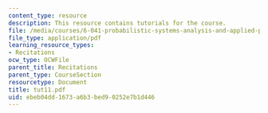 ```yaml
---
content_type: resource
description: This resource contains tutorials for the course.
file: /media/courses/6-041-probabilistic-systems-analysis-and-applied-probability-spring-2006/ebeb04dd1673a6b3bed90252e7b1d446_tut11.pdf
file_type: application/pdf
learning_resource_types:
- Recitations
ocw_type: OCWFile
parent_title: Recitations
parent_type: CourseSection
resourcetype: Document
title: tut11.pdf
uid: ebeb04dd-1673-a6b3-bed9-0252e7b1d446
---
```

